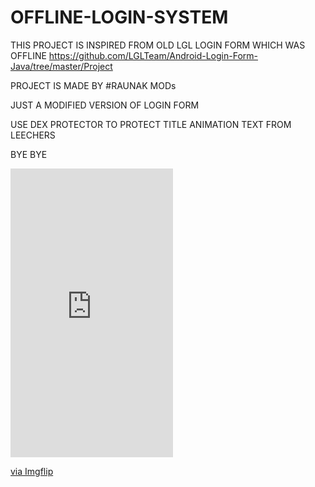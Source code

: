 # OFFLINE-LOGIN-SYSTEM

THIS PROJECT IS INSPIRED FROM OLD LGL LOGIN FORM WHICH WAS OFFLINE 
https://github.com/LGLTeam/Android-Login-Form-Java/tree/master/Project

PROJECT IS MADE BY
#RAUNAK MODs

JUST A MODIFIED VERSION OF LOGIN FORM 

USE DEX PROTECTOR TO PROTECT TITLE ANIMATION TEXT FROM LEECHERS

BYE BYE

<div style="width:260px;max-width:100%;"><div style="height:0;padding-bottom:177.69%;position:relative;"><iframe width="260" height="462" style="position:absolute;top:0;left:0;width:100%;height:100%;" frameBorder="0" src="https://imgflip.com/embed/59zztz"></iframe></div><p><a href="https://imgflip.com/gif/59zztz">via Imgflip</a></p></div>
